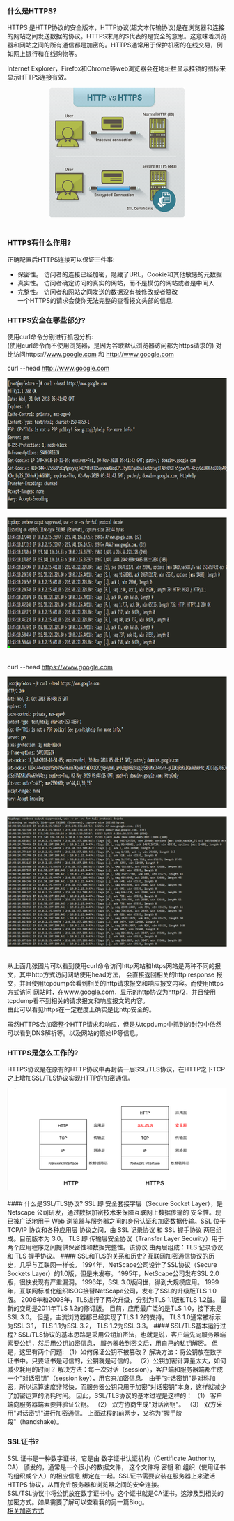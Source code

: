### 什么是HTTPS?
HTTPS 是HTTP协议的安全版本，HTTP协议(超文本传输协议)是在浏览器和连接的网站之间发送数据的协议。HTTPS末尾的S代表的是安全的意思。这意味着浏览器和网站之间的所有通信都是加密的。HTTPS通常用于保护机密的在线交易，例如网上银行和在线购物等。  

Internet Explorer，Firefox和Chrome等web浏览器会在地址栏显示挂锁的图标来显示HTTPS连接有效。  
<div align="center"> <img src="../Network/pics/http-vs-https.png" height="300px" /> </div><br>

### HTTPS有什么作用?
正确配置后HTTPS连接可以保证三件事:
- 保密性。 访问者的连接已经加密，隐藏了URL，Cookie和其他敏感的元数据
- 真实性。 访问者确定访问的真实的网站，而不是模仿的网站或者是中间人
- 完整性。 访问者和网站之间发送的数据没有被修改或者篡改  
一个HTTPS的请求会使你无法完整的查看报文头部的信息.  

### HTTPS安全在哪些部分?
使用curl命令分别进行抓包分析:  
(使用curl命令而不使用浏览器，是因为谷歌默认浏览器访问都为https请求的)
对比访问https://www.google.com 和 http://www.google.com  

curl --head http://www.google.com  

<div align="center"> <img src="../Network/pics/http-head.png" height="300px" alt="http-head"/> </div><br>
<div align="center"> <img src="../Network/pics/http-mes.png" height="300px" alt="http-mes"/> </div><br>

curl --head https://www.google.com  

<div align="center"> <img src="../Network/pics/https-head.png" height="300px" alt="https-head"/> </div><br>
<div align="center"> <img src="../Network/pics/https-mes.png"  alt="https-head"/> </div><br>

从上面几张图片可以看到使用curl命令访问http网站和https网站是两种不同的报文，其中http方式访问网站使用head方法，
会直接返回相关的http response 报文，并且使用tcpdump会看到相关的http请求报文和响应报文内容。而使用https方式访问
网站时，在www.google.com，显示的http协议为http/2，并且使用tcpdump看不到相关的请求报文和响应报文的内容。  
由此可以看见https在一定程度上确实是比http安全的。  

虽然HTTPS会加密整个HTTP请求和响应，但是从tcpdump中抓到的封包中依然可以看到DNS解析等。以及网站的原始IP等信息。


### HTTPS是怎么工作的?
HTTPS协议是在原有的HTTP协议中再封装一层SSL/TLS协议，在HTTP之下TCP之上增加SSL/TLS协议实现HTTP的加密通信。  
<div align="center"> <img src="../Network/pics/https.png"  alt="https"/> </div><br>
#### 什么是SSL/TLS协议?
SSL 即 安全套接字层（Secure Socket Layer），是 Netscape 公司研发，通过数据加密技术来保障互联网上数据传输的
安全性。现已被广泛地用于 Web 浏览器与服务器之间的身份认证和加密数据传输。SSL 位于 TCP/IP 协议和各种应用层
协议之间，由 SSL 记录协议 和 SSL 握手协议 两层组成。目前版本为 3.0。
TLS 即 传输层安全协议（Transfer Layer Security）用于两个应用程序之间提供保密性和数据完整性。该协议
由两层组成：TLS 记录协议和 TLS 握手协议。
#### SSL和TLS的关系和历史?
互联网加密通信协议的历史，几乎与互联网一样长。  
1994年，NetScape公司设计了SSL协议（Secure Sockets Layer）的1.0版，但是未发布。  
1995年，NetScape公司发布SSL 2.0版，很快发现有严重漏洞。  
1996年，SSL 3.0版问世，得到大规模应用。  
1999年，互联网标准化组织ISOC接替NetScape公司，发布了SSL的升级版TLS 1.0版。  
2006年和2008年，TLS进行了两次升级，分别为TLS 1.1版和TLS 1.2版。  
最新的变动是2011年TLS 1.2的修订版。  
目前，应用最广泛的是TLS 1.0，接下来是SSL 3.0。  
但是，主流浏览器都已经实现了TLS 1.2的支持。  
TLS 1.0通常被标示为SSL 3.1，  
TLS 1.1为SSL 3.2，  
TLS 1.2为SSL 3.3。  
#### SSL/TLS基本运行过程?
SSL/TLS协议的基本思路是采用公钥加密法，也就是说，客户端先向服务器端索要公钥，然后用公钥加密信息，
服务器收到密文后，用自己的私钥解密。  
但是，这里有两个问题:  
	（1）如何保证公钥不被篡改？  
		解决方法：将公钥放在数字证书中。只要证书是可信的，公钥就是可信的。
	（2）公钥加密计算量太大，如何减少耗用的时间？  
		解决方法：每一次对话（session），客户端和服务器端都生成一个"对话密钥"（session key），用它来加密信息。
		由于"对话密钥"是对称加密，所以运算速度非常快，而服务器公钥只用于加密"对话密钥"本身，这样就减少了加密运算的消耗时间。
因此，SSL/TLS协议的基本过程是这样的：  
	（1） 客户端向服务器端索要并验证公钥。  
	（2） 双方协商生成"对话密钥"。  
	（3） 双方采用"对话密钥"进行加密通信。  
上面过程的前两步，又称为"握手阶段"（handshake）。  

### SSL证书?
SSL 证书是一种数字证书，它是由 数字证书认证机构（Certificate Authority, CA） 颁发的，通常是一个很小的数据文件，
这个文件将 密钥 和 组织（使用证书的组织或个人）的相应信息 绑定在一起。SSL证书需要安装在服务器上来激活 HTTPS 协议，从而允许服务器和浏览器之间的安全连接。  
SSL/TSL协议中将公钥放在数字证书中。这个证书就是CA证书。这涉及到相关的加密方式。如果需要了解可以查看我的另一篇Blog。  
[相关加密方式](https://github.com/ihuangch/blog/issues/7)


